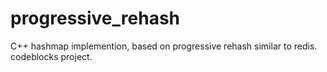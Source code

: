 # progressive_rehash
C++ hashmap implemention, based on progressive rehash similar to redis. codeblocks project.

